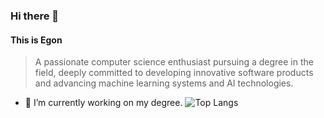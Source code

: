 ### Hi there 👋

#### This is Egon
> A passionate computer science enthusiast pursuing a degree in the field, deeply committed to developing innovative software products and advancing machine learning systems and AI technologies.

- 🔭 I’m currently working on my degree.
![Top Langs](https://github-readme-stats.vercel.app/api/top-langs/?username=EgonLh&theme=tokyonight)

